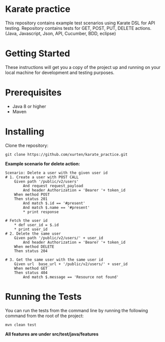 # Karate practice

This repository contains example test scenarios using Karate DSL for API testing. Repository contains tests for GET, POST, PUT, DELETE actions.
(Java, Javascript, Json, API, Cucumber, BDD, eclipse) 

# Getting Started
These instructions will get you a copy of the project up and running on your local machine for development and testing purposes.

# Prerequisites
- Java 8 or higher
- Maven

# Installing
Clone the repository:
```
git clone https://github.com/xurten/karate_practice.git
```

**Example scenario for delete action:**

```
Scenario: Delete a user with the given user id
# 1. Create a user with POST CALL
	Given path '/public/v2/users'
		And request request_payload
		And header Authorization = 'Bearer '+ token_id
	When method POST
	Then status 201
		And match $.id == '#present'
		And match $.name == '#present'
		* print response

# Fetch the user id
	* def user_id = $.id
	* print user_id
# 2. Delete the same user
	Given path '/public/v2/users/' + user_id
		And header Authorization = 'Bearer '+ token_id
	When method DELETE
	Then status 204

# 3. Get the same user with the same user id
	Given url  base_url + '/public/v2/users/' + user_id
	When method GET
	Then status 404
		And match $.message == 'Resource not found'
```

# Running the Tests
You can run the tests from the command line by running the following command from the root of the project:
```
mvn clean test
```
**All features are under src/test/java/features**


